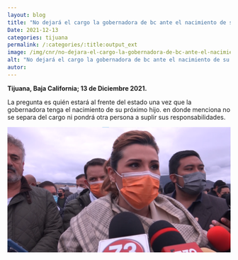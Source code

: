 ```yaml
---
layout: blog
title: "No dejará el cargo la gobernadora de bc ante el nacimiento de su hijo"
Date: 2021-12-13
categories: tijuana
permalink: /:categories/:title:output_ext
image: /img/cnr/no-dejara-el-cargo-la-gobernadora-de-bc-ante-el-nacimiento-de-su-hijo.png
alt: "No dejará el cargo la gobernadora de bc ante el nacimiento de su hijo"
autor:
---
```


**Tijuana, Baja California; 13 de Diciembre 2021.** 

La pregunta es quién estará al frente del estado una vez que la gobernadora tenga el nacimiento de su próximo hijo.
en donde menciona no se separa del cargo ni pondrá otra persona a suplir sus responsabilidades.

<div id="carouselExampleSlidesOnly" class="carousel slide" data-ride="carousel">
  <div class="carousel-inner">
    <div class="carousel-item active">
       <img class="d-block w-100" src="/img/cnr/no-dejara-el-cargo-la-gobernadora-de-bc-ante-el-nacimiento-de-su-hijo.png" loading="lazy"  alt="No dejará el cargo la gobernadora de bc ante el nacimiento de su hijo">
    </div>
  </div>
</div>